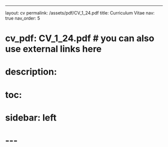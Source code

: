 ---
layout: cv
permalink: /assets/pdf/CV_1_24.pdf
title: Curriculum Vitae
nav: true
nav_order: 5
# cv_pdf: CV_1_24.pdf # you can also use external links here
# description: 
# toc:
#   sidebar: left
# ---
